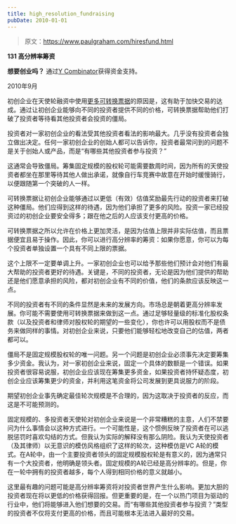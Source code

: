 ```yaml
---
title: high_resolution_fundraising
pubDate: 2010-01-01
---
```


> 原文：https://www.paulgraham.com/hiresfund.html 

            
**131 高分辨率筹资**

**想要创业吗？** 通过[Y Combinator](http://ycombinator.com/apply.html)获得资金支持。

2010年9月

初创企业在天使轮融资中使用[更多可转换票据](http://twitter.com/paulg/status/22319113993)的原因是，这有助于加快交易的达成。通过让初创企业能够向不同的投资者提供不同的价格，可转换票据帮助他们打破了投资者等待看其他投资者会投资的僵局。

投资者对一家初创企业的看法受其他投资者看法的影响最大。几乎没有投资者会独立做出决定。任何一家初创企业的创始人都可以告诉你，投资者最常问到的问题不是关于创始人或产品，而是“有哪些其他投资者参与投资？”

这通常会导致僵局。筹集固定规模的股权轮可能需要数周时间，因为所有的天使投资者都坐在那里等待其他人做出承诺，就像自行车竞赛中故意在开始时缓慢骑行，以便跟随第一个突破的人一样。

可转换票据让初创企业能够通过以更低（有效）估值奖励最先行动的投资者来打破这种僵局。他们应得到这样的待遇，因为他们承担了更多的风险。投资一家已经投资过的初创企业要安全得多；跟在他之后的人应该支付更高的价格。

可转换票据之所以允许在价格上更加灵活，是因为估值上限并非实际估值，而且票据便宜且易于操作。因此，你可以进行高分辨率的筹资：如果你愿意，你可以为每个投资者单独设置一个具有不同上限的票据。

这个上限不一定要单调上升。一家初创企业也可以给予那些他们预计会对他们有最大帮助的投资者更好的待遇。关键是，不同的投资者，无论是因为他们提供的帮助还是他们愿意承担的风险，都对初创企业有不同的价值，他们的条款应该反映这一点。

不同的投资者有不同的条件显然是未来的发展方向。市场总是朝着更高分辨率发展。你可能不需要使用可转换票据来做到这一点。通过足够轻量级的标准化股权条款（以及投资者和律师对股权轮的期望的一些变化），你也许可以用股权而不是债务来做同样的事情。对初创企业来说，只要他们能够轻松地改变自己的估值，两者都可以。

僵局不是固定规模股权轮的唯一问题。另一个问题是初创企业必须事先决定要筹集多少资金。我认为，对一家初创企业来说，固定一个具体的数额是一个错误。如果投资者很容易说服，初创企业应该现在筹集更多资金，如果投资者持怀疑态度，初创企业应该筹集更少的资金，并利用这笔资金将公司发展到更具说服力的阶段。

期望初创企业事先确定最佳轮次规模是不合理的，因为这取决于投资者的反应，而这是不可能预测的。

固定规模的、多投资者天使轮对初创企业来说是一个非常糟糕的主意，人们不禁要问为什么事情会以这种方式进行。一个可能性是，这个惯例反映了投资者在可以逃脱惩罚时喜欢勾结的方式。但我认为实际的解释没有那么阴险。我认为天使投资者（及其律师）以无意识的模仿风格组织了这样的轮次，这种模仿是VC A轮的模式。在A轮中，由一个主要投资者领头的固定规模股权轮是有意义的，因为通常只有一个大投资者，他明确是领头者。固定规模的A轮已经是高分辨率的。但是，你在一轮中拥有的投资者越多，每个人得到相同价格的意义就越小。

这里最有趣的问题可能是高分辨率筹资将对投资者世界产生什么影响。更加大胆的投资者现在将以更低的价格获得回报。但更重要的是，在一个以热门项目为驱动的行业中，他们将能够进入他们想要的交易。而“有哪些其他投资者参与投资？”类型的投资者不仅将支付更高的价格，而且可能根本无法进入最好的交易。
